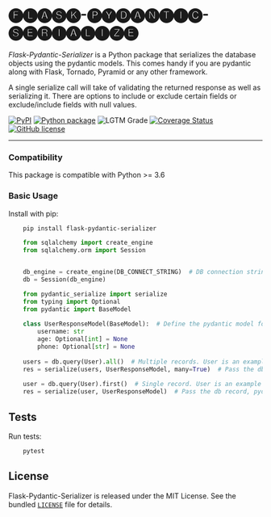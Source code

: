 # 🅕🅛🅐🅢🅚-🅟🅨🅓🅐🅝🅣🅘🅒-🅢🅔🅡🅘🅐🅛🅘🅩🅔

*Flask-Pydantic-Serializer* is a Python package that serializes the database objects using the pydantic models. 
This comes handy if you are pydantic along with Flask, Tornado, Pyramid or any other framework.

A single serialize call will take of validating the returned response as well as serializing it. There are options to include or exclude certain fields or exclude/include fields with null values.

[![PyPI](https://img.shields.io/pypi/v/flask-pydantic-serializer?color=g)](https://pypi.org/project/flask-pydantic-serializer/)
[![Python package](https://github.com/vivekkeshore/flask-pydantic-serializer/actions/workflows/python-package.yml/badge.svg?branch=main)](https://github.com/vivekkeshore/flask-pydantic-serializer/actions/workflows/python-package.yml)
![LGTM Grade](https://img.shields.io/lgtm/grade/python/github/vivekkeshore/flask-pydantic-serializer)
[![Coverage Status](https://coveralls.io/repos/github/vivekkeshore/flask-pydantic-serializer/badge.svg?branch=main)](https://coveralls.io/github/vivekkeshore/flask-pydantic-serializer?branch=main)
[![GitHub license](https://img.shields.io/github/license/vivekkeshore/flask-pydantic-serializer)](https://github.com/vivekkeshore/flask-pydantic-serializer/blob/main/LICENSE)


----

### Compatibility


This package is compatible with Python >= 3.6

### Basic Usage


Install with pip:

```bash
    pip install flask-pydantic-serializer
```


```python
    from sqlalchemy import create_engine
    from sqlalchemy.orm import Session


    db_engine = create_engine(DB_CONNECT_STRING)  # DB connection string, ex "sqlite:///my_app.db"
    db = Session(db_engine)
```

```python
    from pydantic_serialize import serialize    
    from typing import Optional
    from pydantic import BaseModel
    
    class UserResponseModel(BaseModel):  # Define the pydantic model for serialization.
        username: str
        age: Optional[int] = None
        phone: Optional[str] = None
        
    users = db.query(User).all()  # Multiple records. User is an example db model. Replace User with your db model.    
    res = serialize(users, UserResponseModel, many=True)  # Pass the db records, pydantic model. Set many as True if there are multiple records.
    
    user = db.query(User).first()  # Single record. User is an example db model. Replace User with your db model.
    res = serialize(user, UserResponseModel)  # Pass the db record, pydantic model. Many is set to False by default.
```

Tests
-----

Run tests:

```bash
    pytest
```


License
-------

Flask-Pydantic-Serializer is released under the MIT License. See the bundled [`LICENSE`](https://github.com/vivekkeshore/flask-pydantic-serializer/blob/main/LICENSE) file
for details.
